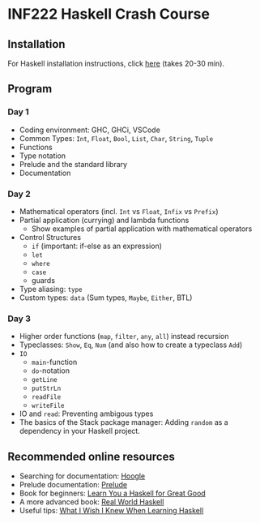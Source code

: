 # INF222 Haskell Crash Course

## Installation

For Haskell installation instructions, click [here](installation.md) (takes 20-30 min).

## Program

### Day 1
 - Coding environment: GHC, GHCi, VSCode
 - Common Types: `Int`, `Float`, `Bool`, `List`, `Char`, `String`, `Tuple`
 - Functions
 - Type notation
 - Prelude and the standard library
 - Documentation

### Day 2
 - Mathematical operators (incl. `Int` vs `Float`, `Infix` vs `Prefix`)
 - Partial application (currying) and lambda functions
    - Show examples of partial application with mathematical operators
 - Control Structures
    - `if` (important: if-else as an expression)
    - `let`
    - `where`
    - `case`
    - guards
 - Type aliasing: `type`
 - Custom types: `data` (Sum types, `Maybe`, `Either`, BTL)

### Day 3
  - Higher order functions (`map`, `filter`, `any`, `all`) instead recursion
  - Typeclasses: `Show`, `Eq`, `Num` (and also how to create a typeclass `Add`)
  - `IO`
    - `main`-function
    - `do`-notation
    - `getLine`
    - `putStrLn`
    - `readFile`
    - `writeFile`
  - IO and `read`: Preventing ambigous types
  - The basics of the Stack package manager: Adding `random` as a dependency in your Haskell project.

## Recommended online resources
  - Searching for documentation: [Hoogle](https://hoogle.haskell.org/)
  - Prelude documentation: [Prelude](https://hackage.haskell.org/package/base-4.14.0.0/docs/Prelude.html)
  - Book for beginners: [Learn You a Haskell for Great Good](http://learnyouahaskell.com/chapters)
  - A more advanced book: [Real World Haskell](http://book.realworldhaskell.org/)
  - Useful tips: [What I Wish I Knew When Learning Haskell](http://dev.stephendiehl.com/hask/)